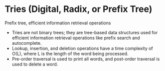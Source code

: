 # Tries (Digital, Radix, or Prefix Tree)

Prefix tree, efficient information retrieval operations

- Tries are not binary trees; they are tree-based data structures used for efficient information retrieval operations like prefix search and autocomplete.
- Lookup, insertion, and deletion operations have a time complexity of O(L), where L is the length of the word being processed.
- Pre-order traversal is used to print all words, and post-order traversal is used to delete a word.
